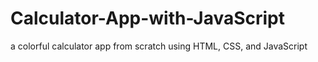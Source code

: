 # Calculator-App-with-JavaScript
a colorful calculator app from scratch using HTML, CSS, and JavaScript
